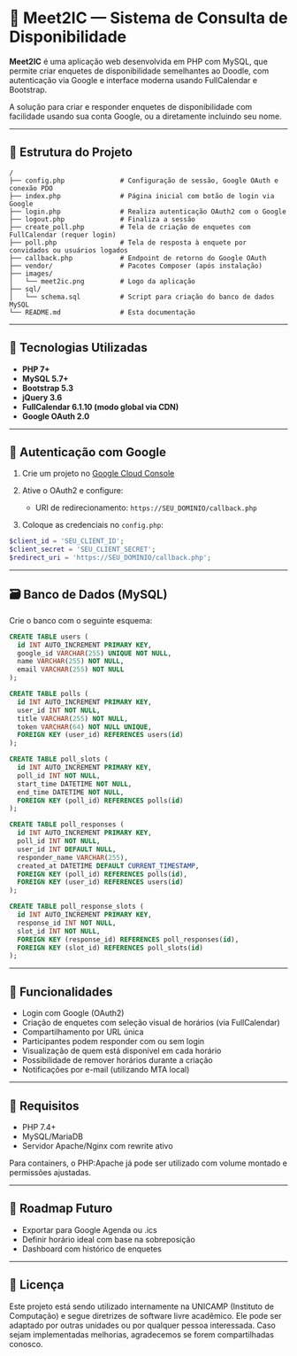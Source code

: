 # 📅 Meet2IC — Sistema de Consulta de Disponibilidade

**Meet2IC** é uma aplicação web desenvolvida em PHP com MySQL, que permite criar enquetes de disponibilidade semelhantes ao Doodle, com autenticação via Google e interface moderna usando FullCalendar e Bootstrap.

A solução para criar e responder enquetes de disponibilidade com facilidade usando sua conta Google, ou a diretamente incluindo seu nome.

---

## 📁 Estrutura do Projeto

```
/
├── config.php              # Configuração de sessão, Google OAuth e conexão PDO
├── index.php               # Página inicial com botão de login via Google
├── login.php               # Realiza autenticação OAuth2 com o Google
├── logout.php              # Finaliza a sessão
├── create_poll.php         # Tela de criação de enquetes com FullCalendar (requer login)
├── poll.php                # Tela de resposta à enquete por convidados ou usuários logados
├── callback.php            # Endpoint de retorno do Google OAuth
├── vendor/                 # Pacotes Composer (após instalação)
├── images/
│   └── meet2ic.png         # Logo da aplicação
├── sql/
│   └── schema.sql          # Script para criação do banco de dados MySQL
└── README.md               # Esta documentação
```

---

## 🧰 Tecnologias Utilizadas

* **PHP 7+**
* **MySQL 5.7+**
* **Bootstrap 5.3**
* **jQuery 3.6**
* **FullCalendar 6.1.10 (modo global via CDN)**
* **Google OAuth 2.0**

---

## 🔐 Autenticação com Google

1. Crie um projeto no [Google Cloud Console](https://console.cloud.google.com/)
2. Ative o OAuth2 e configure:

   * URI de redirecionamento: `https://SEU_DOMINIO/callback.php`
3. Coloque as credenciais no `config.php`:

```php
$client_id = 'SEU_CLIENT_ID';
$client_secret = 'SEU_CLIENT_SECRET';
$redirect_uri = 'https://SEU_DOMINIO/callback.php';
```

---

## 🗃️ Banco de Dados (MySQL)

Crie o banco com o seguinte esquema:

```sql
CREATE TABLE users (
  id INT AUTO_INCREMENT PRIMARY KEY,
  google_id VARCHAR(255) UNIQUE NOT NULL,
  name VARCHAR(255) NOT NULL,
  email VARCHAR(255) NOT NULL
);

CREATE TABLE polls (
  id INT AUTO_INCREMENT PRIMARY KEY,
  user_id INT NOT NULL,
  title VARCHAR(255) NOT NULL,
  token VARCHAR(64) NOT NULL UNIQUE,
  FOREIGN KEY (user_id) REFERENCES users(id)
);

CREATE TABLE poll_slots (
  id INT AUTO_INCREMENT PRIMARY KEY,
  poll_id INT NOT NULL,
  start_time DATETIME NOT NULL,
  end_time DATETIME NOT NULL,
  FOREIGN KEY (poll_id) REFERENCES polls(id)
);

CREATE TABLE poll_responses (
  id INT AUTO_INCREMENT PRIMARY KEY,
  poll_id INT NOT NULL,
  user_id INT DEFAULT NULL,
  responder_name VARCHAR(255),
  created_at DATETIME DEFAULT CURRENT_TIMESTAMP,
  FOREIGN KEY (poll_id) REFERENCES polls(id),
  FOREIGN KEY (user_id) REFERENCES users(id)
);

CREATE TABLE poll_response_slots (
  id INT AUTO_INCREMENT PRIMARY KEY,
  response_id INT NOT NULL,
  slot_id INT NOT NULL,
  FOREIGN KEY (response_id) REFERENCES poll_responses(id),
  FOREIGN KEY (slot_id) REFERENCES poll_slots(id)
);
```

---

## 🚀 Funcionalidades

* Login com Google (OAuth2)
* Criação de enquetes com seleção visual de horários (via FullCalendar)
* Compartilhamento por URL única
* Participantes podem responder com ou sem login
* Visualização de quem está disponível em cada horário
* Possibilidade de remover horários durante a criação
* Notificações por e-mail (utilizando MTA local)

---

## 🧪 Requisitos

* PHP 7.4+
* MySQL/MariaDB
* Servidor Apache/Nginx com rewrite ativo

Para containers, o PHP\:Apache já pode ser utilizado com volume montado e permissões ajustadas.

---

## 🧭 Roadmap Futuro

* Exportar para Google Agenda ou .ics
* Definir horário ideal com base na sobreposição
* Dashboard com histórico de enquetes

---

## 📝 Licença

Este projeto está sendo utilizado internamente na UNICAMP (Instituto de Computação) e segue diretrizes de software livre acadêmico. Ele pode ser adaptado por outras unidades ou por qualquer pessoa interessada. Caso sejam implementadas melhorias, agradecemos se forem compartilhadas conosco.
